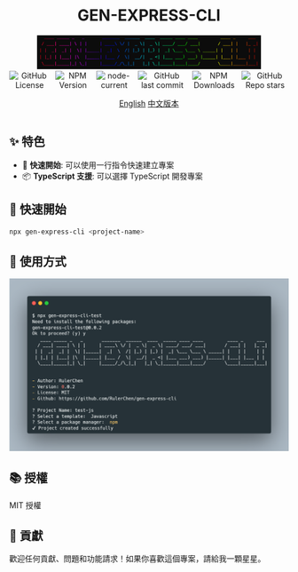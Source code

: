 <h1 align="center">GEN-EXPRESS-CLI</h1>

<div align="center">
  <img alt="logo" src="/docs/logo.png" style="width: 80%;">
</div>

<div align="center" style="display: flex; justify-content: center; gap: 10px;">
  <img alt="GitHub License" src="https://img.shields.io/github/license/RulerChen/gen-express-cli?style=for-the-badge">
  <img alt="NPM Version" src="https://img.shields.io/npm/v/gen-express-cli?style=for-the-badge&logo=npm">
  <img alt="node-current" src="https://img.shields.io/node/v/gen-express-cli?style=for-the-badge&logo=node.js">
  <img alt="GitHub last commit" src="https://img.shields.io/github/last-commit/RulerChen/gen-express-cli?style=for-the-badge&logo=github">
  <img alt="NPM Downloads" src="https://img.shields.io/npm/dt/gen-express-cli?style=for-the-badge&logo=npm">
  <img alt="GitHub Repo stars" src="https://img.shields.io/github/stars/RulerChen/gen-express-cli?style=for-the-badge&logo=github">
</div>

<div align="center" style="display: flex; justify-content: center; gap: 10px;">

[English](/README.md)
[中文版本](/README.zh_TW.md)

</div>

## ✨ 特色

- 🚀 **快速開始**: 可以使用一行指令快速建立專案
- 📦 **TypeScript 支援**: 可以選擇 TypeScript 開發專案

## 📂 快速開始

```bash
npx gen-express-cli <project-name>
```

## 📖 使用方式

![使用方式](/docs/usage.png)

## 📚 授權

MIT 授權

## 🤝 貢獻

歡迎任何貢獻、問題和功能請求！如果你喜歡這個專案，請給我一顆星星。
